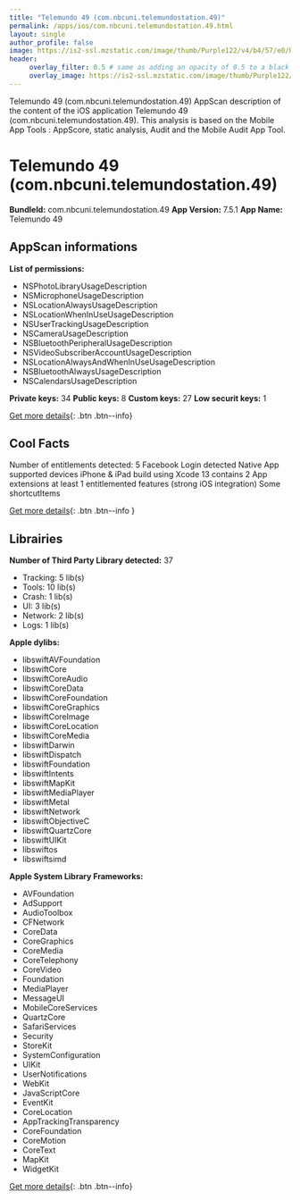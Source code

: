 ```yaml
---
title: "Telemundo 49 (com.nbcuni.telemundostation.49)"
permalink: /apps/ios/com.nbcuni.telemundostation.49.html
layout: single
author_profile: false
image: https://is2-ssl.mzstatic.com/image/thumb/Purple122/v4/b4/57/e0/b457e012-eb4d-7687-86c3-c1b73a094493/AppIcon-tlmd-ftm-0-0-1x_U007emarketing-0-0-0-7-0-0-sRGB-0-0-0-GLES2_U002c0-512MB-85-220-0-0.png/512x512bb.jpg
header: 
     overlay_filter: 0.5 # same as adding an opacity of 0.5 to a black background
     overlay_image: https://is2-ssl.mzstatic.com/image/thumb/Purple122/v4/b4/57/e0/b457e012-eb4d-7687-86c3-c1b73a094493/AppIcon-tlmd-ftm-0-0-1x_U007emarketing-0-0-0-7-0-0-sRGB-0-0-0-GLES2_U002c0-512MB-85-220-0-0.png/512x512bb.jpg
---
```

Telemundo 49 (com.nbcuni.telemundostation.49) AppScan description of the content of the iOS application Telemundo 49 (com.nbcuni.telemundostation.49). This analysis is based on the Mobile App Tools : AppScore, static analysis, Audit and the Mobile Audit App Tool.

# Telemundo 49 (com.nbcuni.telemundostation.49)

**BundleId:** com.nbcuni.telemundostation.49
**App Version:** 7.5.1
**App Name:** Telemundo 49


## AppScan informations 

**List of permissions:** 
- NSPhotoLibraryUsageDescription
- NSMicrophoneUsageDescription
- NSLocationAlwaysUsageDescription
- NSLocationWhenInUseUsageDescription
- NSUserTrackingUsageDescription
- NSCameraUsageDescription
- NSBluetoothPeripheralUsageDescription
- NSVideoSubscriberAccountUsageDescription
- NSLocationAlwaysAndWhenInUseUsageDescription
- NSBluetoothAlwaysUsageDescription
- NSCalendarsUsageDescription
  
  
**Private keys:** 34
**Public keys:** 8
**Custom keys:** 27
**Low securit keys:** 1
  
[Get more details](/pricing.html){: .btn .btn--info}

## Cool Facts

Number of entitlements detected: 5
Facebook Login detected
Native App
supported devices iPhone & iPad
build using Xcode 13
contains 2 App extensions
at least 1 entitlemented features (strong iOS integration)
Some shortcutItems 
  
[Get more details](/pricing.html){: .btn .btn--info }

## Librairies 
**Number of Third Party Library detected:** 37
- Tracking: 5 lib(s)
- Tools: 10 lib(s)
- Crash: 1 lib(s)
- UI: 3 lib(s)
- Network: 2 lib(s)
- Logs: 1 lib(s)


**Apple dylibs:**
- libswiftAVFoundation
- libswiftCore
- libswiftCoreAudio
- libswiftCoreData
- libswiftCoreFoundation
- libswiftCoreGraphics
- libswiftCoreImage
- libswiftCoreLocation
- libswiftCoreMedia
- libswiftDarwin
- libswiftDispatch
- libswiftFoundation
- libswiftIntents
- libswiftMapKit
- libswiftMediaPlayer
- libswiftMetal
- libswiftNetwork
- libswiftObjectiveC
- libswiftQuartzCore
- libswiftUIKit
- libswiftos
- libswiftsimd


**Apple System Library Frameworks:**
- AVFoundation
- AdSupport
- AudioToolbox
- CFNetwork
- CoreData
- CoreGraphics
- CoreMedia
- CoreTelephony
- CoreVideo
- Foundation
- MediaPlayer
- MessageUI
- MobileCoreServices
- QuartzCore
- SafariServices
- Security
- StoreKit
- SystemConfiguration
- UIKit
- UserNotifications
- WebKit
- JavaScriptCore
- EventKit
- CoreLocation
- AppTrackingTransparency
- CoreFoundation
- CoreMotion
- CoreText
- MapKit
- WidgetKit


  
[Get more details](/pricing.html){: .btn .btn--info}

